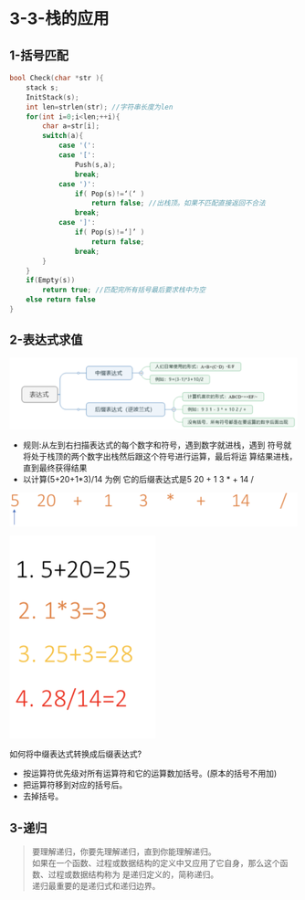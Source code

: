 # 3-3-栈的应用

## 1-括号匹配

```c
bool Check(char *str ){
    stack s;
    InitStack(s);
    int len=strlen(str); //字符串长度为len 
    for(int i=0;i<len;++i){
        char a=str[i]; 
        switch(a){
            case '(': 
            case '[':
                Push(s,a);
                break; 
            case ')':
                if( Pop(s)!=‘(‘ ) 
                    return false; //出栈顶。如果不匹配直接返回不合法
                break; 
            case ']':
                if( Pop(s)!=‘]’ ) 
                    return false;
                break; 
        }
    }
    if(Empty(s)) 
        return true; //匹配完所有括号最后要求栈中为空
    else return false
}
```

## 2-表达式求值

![](../../.gitbook/assets/image%20%28190%29.png)



* 规则:从左到右扫描表达式的每个数字和符号，遇到数字就进栈，遇到 符号就将处于栈顶的两个数字出栈然后跟这个符号进行运算，最后将运 算结果进栈，直到最终获得结果
* 以计算\(5+20+1\*3\)/14 为例 它的后缀表达式是5 20 + 1 3 \* + 14 /

![](../../.gitbook/assets/image%20%289%29.png)



![](../../.gitbook/assets/image%20%28109%29.png)

如何将中缀表达式转换成后缀表达式?



* 按运算符优先级对所有运算符和它的运算数加括号。\(原本的括号不用加\)
* 把运算符移到对应的括号后。
* 去掉括号。

## 3-递归

> 要理解递归，你要先理解递归，直到你能理解递归。   
> 如果在一个函数、过程或数据结构的定义中又应用了它自身，那么这个函数、过程或数据结构称为 是递归定义的，简称递归。  
> 递归最重要的是递归式和递归边界。



